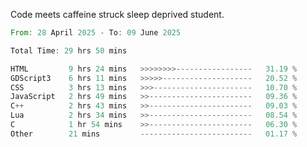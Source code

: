 Code meets caffeine struck sleep deprived student.

<!--START_SECTION:waka-->

```rust
From: 28 April 2025 - To: 09 June 2025

Total Time: 29 hrs 50 mins

HTML         9 hrs 24 mins   >>>>>>>>-----------------   31.19 %
GDScript3    6 hrs 11 mins   >>>>>--------------------   20.52 %
CSS          3 hrs 13 mins   >>>----------------------   10.70 %
JavaScript   2 hrs 49 mins   >>-----------------------   09.36 %
C++          2 hrs 43 mins   >>-----------------------   09.03 %
Lua          2 hrs 34 mins   >>-----------------------   08.54 %
C            1 hr 54 mins    >>-----------------------   06.30 %
Other        21 mins         -------------------------   01.17 %
```

<!--END_SECTION:waka-->
